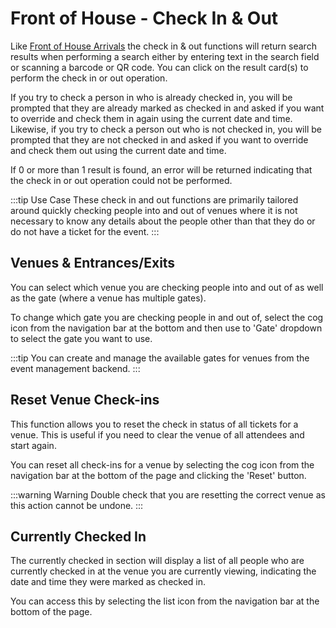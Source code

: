 # Front of House - Check In &amp; Out

Like [Front of House Arrivals](/guide/front-of-house/arrivals) the check in &amp; out functions will return search results when performing a search either by entering text in the search field or scanning a barcode or QR code. You can click on the result card(s) to perform the check in or out operation.

If you try to check a person in who is already checked in, you will be prompted that they are already marked as checked in and asked if you want to override and check them in again using the current date and time. Likewise, if you try to check a person out who is not checked in, you will be prompted that they are not checked in and asked if you want to override and check them out using the current date and time.

If 0 or more than 1 result is found, an error will be returned indicating that the check in or out operation could not be performed.

:::tip Use Case
These check in and out functions are primarily tailored around quickly checking people into and out of venues where it is not necessary to know any details about the people other than that they do or do not have a ticket for the event.
:::

## Venues & Entrances/Exits

You can select which venue you are checking people into and out of as well as the gate (where a venue has multiple gates).

To change which gate you are checking people in and out of, select the cog icon from the navigation bar at the bottom and then use to 'Gate' dropdown to select the gate you want to use.

:::tip
You can create and manage the available gates for venues from the event management backend.
:::

## Reset Venue Check-ins

This function allows you to reset the check in status of all tickets for a venue. This is useful if you need to clear the venue of all attendees and start again.

You can reset all check-ins for a venue by selecting the cog icon from the navigation bar at the bottom of the page and clicking the 'Reset' button.

:::warning Warning
Double check that you are resetting the correct venue as this action cannot be undone.
:::

## Currently Checked In

The currently checked in section will display a list of all people who are currently checked in at the venue you are currently viewing, indicating the date and time they were marked as checked in.

You can access this by selecting the list icon from the navigation bar at the bottom of the page.
